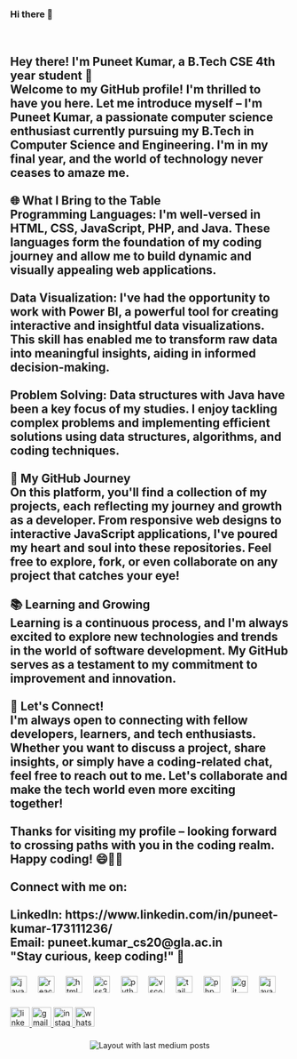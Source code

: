 ### Hi there 👋

<!--
**PUNEETRKRAJPUT/PUNEETRKRAJPUT** is a ✨ _special_ ✨ repository because its `README.md` (this file) appears on your GitHub profile.

Here are some ideas to get you started:

- 🔭 I’m currently working on ...
- 🌱 I’m currently learning ...
- 👯 I’m looking to collaborate on ...
- 🤔 I’m looking for help with ...
- 💬 Ask me about ...
- 📫 How to reach me: ...
- 😄 Pronouns: ...
- ⚡ Fun fact: ...
-->
<br clear="both">

<h2 align="left">Hey there! I'm Puneet Kumar, a B.Tech CSE 4th year student 👋<br>Welcome to my GitHub profile! I'm thrilled to have you here. Let me introduce myself – I'm Puneet Kumar, a passionate computer science enthusiast currently pursuing my B.Tech in Computer Science and Engineering. I'm in my final year, and the world of technology never ceases to amaze me.<br><br>🌐 What I Bring to the Table<br>Programming Languages: I'm well-versed in HTML, CSS, JavaScript, PHP, and Java. These languages form the foundation of my coding journey and allow me to build dynamic and visually appealing web applications.<br><br>Data Visualization: I've had the opportunity to work with Power BI, a powerful tool for creating interactive and insightful data visualizations. This skill has enabled me to transform raw data into meaningful insights, aiding in informed decision-making.<br><br>Problem Solving: Data structures with Java have been a key focus of my studies. I enjoy tackling complex problems and implementing efficient solutions using data structures, algorithms, and coding techniques.<br><br>🚀 My GitHub Journey<br>On this platform, you'll find a collection of my projects, each reflecting my journey and growth as a developer. From responsive web designs to interactive JavaScript applications, I've poured my heart and soul into these repositories. Feel free to explore, fork, or even collaborate on any project that catches your eye!<br><br>📚 Learning and Growing<br>Learning is a continuous process, and I'm always excited to explore new technologies and trends in the world of software development. My GitHub serves as a testament to my commitment to improvement and innovation.<br><br>🤝 Let's Connect!<br>I'm always open to connecting with fellow developers, learners, and tech enthusiasts. Whether you want to discuss a project, share insights, or simply have a coding-related chat, feel free to reach out to me. Let's collaborate and make the tech world even more exciting together!<br><br>Thanks for visiting my profile – looking forward to crossing paths with you in the coding realm. Happy coding! 😄👨‍💻<br><br>Connect with me on:<br><br>LinkedIn: https://www.linkedin.com/in/puneet-kumar-173111236/<br>Email: puneet.kumar_cs20@gla.ac.in<br>"Stay curious, keep coding!" 🌟</h2>

###

<div align="left">
  <img src="https://cdn.jsdelivr.net/gh/devicons/devicon/icons/javascript/javascript-plain.svg" height="30" alt="javascript logo"  />
  <img width="12" />
  <img src="https://cdn.jsdelivr.net/gh/devicons/devicon/icons/react/react-original.svg" height="30" alt="react logo"  />
  <img width="12" />
  <img src="https://cdn.jsdelivr.net/gh/devicons/devicon/icons/html5/html5-original.svg" height="30" alt="html5 logo"  />
  <img width="12" />
  <img src="https://cdn.jsdelivr.net/gh/devicons/devicon/icons/css3/css3-original.svg" height="30" alt="css3 logo"  />
  <img width="12" />
  <img src="https://cdn.jsdelivr.net/gh/devicons/devicon/icons/python/python-original.svg" height="30" alt="python logo"  />
  <img width="12" />
  <img src="https://cdn.jsdelivr.net/gh/devicons/devicon/icons/vscode/vscode-original.svg" height="30" alt="vscode logo"  />
  <img width="12" />
  <img src="https://cdn.jsdelivr.net/gh/devicons/devicon/icons/tailwindcss/tailwindcss-original-wordmark.svg" height="30" alt="tailwindcss logo"  />
  <img width="12" />
  <img src="https://cdn.jsdelivr.net/gh/devicons/devicon/icons/php/php-original.svg" height="30" alt="php logo"  />
  <img width="12" />
  <img src="https://cdn.jsdelivr.net/gh/devicons/devicon/icons/git/git-original.svg" height="30" alt="git logo"  />
  <img width="12" />
  <img src="https://cdn.jsdelivr.net/gh/devicons/devicon/icons/java/java-original.svg" height="30" alt="java logo"  />
</div>

###

<div align="left">
  <a href="https://www.linkedin.com/in/puneet-kumar-173111236/" target="_blank">
    <img src="https://img.shields.io/static/v1?message=LinkedIn&logo=linkedin&label=&color=0077B5&logoColor=white&labelColor=&style=for-the-badge" height="35" alt="linkedin logo"  />
  </a>
  <a href="puneet.kumar_cs20@gla.ac.in" target="_blank">
    <img src="https://img.shields.io/static/v1?message=Gmail&logo=gmail&label=&color=D14836&logoColor=white&labelColor=&style=for-the-badge" height="35" alt="gmail logo"  />
  </a>
  <a href="@puneet_rajput21" target="_blank">
    <img src="https://img.shields.io/static/v1?message=Instagram&logo=instagram&label=&color=E4405F&logoColor=white&labelColor=&style=for-the-badge" height="35" alt="instagram logo"  />
  </a>
  <a href="8171171008" target="_blank">
    <img src="https://img.shields.io/static/v1?message=Whatsapp&logo=whatsapp&label=&color=25D366&logoColor=white&labelColor=&style=for-the-badge" height="35" alt="whatsapp logo"  />
  </a>
</div>

###

<div align="center">
  <img src="https://github-read-medium-git-main.pahlevikun.vercel.app/latest?limit=4&username=https://github.com/PUNEETRKRAJPUT" alt="Layout with last medium posts"  />
</div>

###
